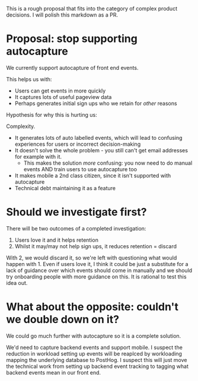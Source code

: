 This is a rough proposal that fits into the category of complex product decisions. I will polish this markdown as a PR.

# Proposal: stop supporting autocapture

We currently support autocapture of front end events.

This helps us with:

* Users can get events in more quickly
* It captures lots of useful pageview data
* Perhaps generates initial sign ups who we retain for _other_ reasons

Hypothesis for why this is hurting us:

Complexity.

* It generates lots of auto labelled events, which will lead to confusing experiences for users or incorrect decision-making
* It doesn't solve the whole problem - you still can't get email addresses for example with it.
  * This makes the solution _more_ confusing: you now need to do manual events AND train users to use autocapture too
* It makes mobile a 2nd class citizen, since it isn't supported with autocapture
* Technical debt maintaining it as a feature

# Should we investigate first?

There will be two outcomes of a completed investigation:

1. Users love it and it helps retention
2. Whilst it may/may not help sign ups, it reduces retention = discard

With 2, we would discard it, so we're left with questioning what would happen with 1. Even if users love it, I think it could be just a substitute for a lack of guidance over which events should come in manually and we should try onboarding people with more guidance on this. It is rational to test this idea out.

# What about the opposite: couldn't we double down on it?

We could go much further with autocapture so it is a complete solution.

We'd need to capture backend events and support mobile. I suspect the reduction in workload setting up events will be reaplced by workloading mapping the underlying database to PostHog. I suspect this will just move the technical work from setting up backend event tracking to tagging what backend events mean in our front end.
